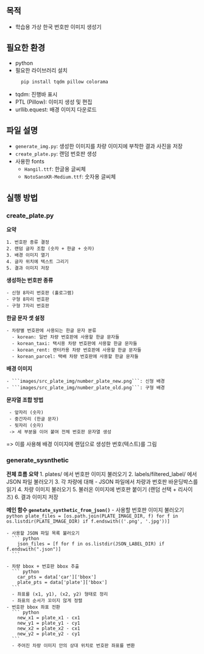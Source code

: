 ## 목적
  - 학습용 가상 한국 번호판 이미지 생성기

## 필요한 환경
  - python
  - 필요한 라이브러리 설치
    ``` bash
      pip install tqdm pillow colorama
    ```
  - tqdm: 진행바 표시
  - PTL (Pillow): 이미지 생성 및 편집
  - urllib.equest: 배경 이미지 다운로드

## 파일 설명
  - ```generate_img.py```: 생성한 이미지를 차량 이미지에 부착한 결과 사진을 저장
  - ```create_plate.py```: 랜덤 번호판 생성
  - 사용한 fonts
      - ```Hangil.ttf```: 한글용 글씨체
      - ```NotoSansKR-Medium.ttf```: 숫자용 글씨체

## 실행 방법
### create_plate.py
  **요약**
  
    1. 번호판 종류 결정
    2. 랜덤 글자 조합 (숫자 + 한글 + 숫자)
    3. 배경 이미지 열기
    4. 글자 위치에 텍스트 그리기
    5. 결과 이미지 저장

  **생성하는 번호판 종류**
  
    - 신형 8자리 번호판 (홀로그램)
    - 구형 8자리 번호판
    - 구형 7자리 번호판

  **한글 문자 셋 설정**
  
    - 차량별 번호판에 사용되는 한글 문자 분류
      - korean: 일반 차량 번호판에 사용할 한글 문자들
      - korean_taxi: 택시용 차량 번호판에 사용할 한글 문자들
      - korean_rent: 랜터카용 차량 번호판에 사용할 한글 문자들
      - korean_parcel: 택배 차량 번호판에 사용할 한글 문자들
   
  **배경 이미지**
  
    - ```images/src_plate_img/number_plate_new.png```: 신형 배경
    - ```images/src_plate_img/number_plate_old.png```: 구형 배경

   **문자열 조합 방법**
   
     - 앞자리 (숫자)
     - 중간자리 (한글 문자)
     - 뒷자리 (숫자)
     -> 세 부분을 이어 붙여 전체 번호판 문자열 생성
       
  => 이를 사용해 배경 이미지에 랜덤으로 생성한 번호(텍스트)를 그림


### generate_sysnthetic
  **전체 흐름 요약**
    1. plates/ 에서 번호판 이미지 불러오기
    2. labels/filtered_label/ 에서 JSON 파일 불러오기
    3. 각 차량에 대해
      - JSON 파일에서 차량과 번호판 바운딩박스를 읽기
    4. 차량 이미지 불러오기
    5. 불러온 이미지에 번호판 붙이기 (랜덤 선택 + 리사이즈)
    6. 결과 이미지 저장
      
  **메인 함수 ```genetate_synthetic_from_json()```**
    - 사용할 번호판 이미지 불러오기
      ``` python
        plate_files = [os.path.join(PLATE_IMAGE_DIR, f) for f in os.listdir(PLATE_IMAGE_DIR) if f.endswith(('.png', '.jpg'))]
      ```

    - 사용할 JSON 파일 목록 불러오기
      ``` python
        json_files = [f for f in os.listdir(JSON_LABEL_DIR) if f.endswith(".json")]
      ```

    - 차량 bbox + 번호판 bbox 추출
      ``` python
        car_pts = data['car']['bbox']
        plate_pts = data['plate']['bbox']
      ```
      - 좌표를 (x1, y1), (x2, y2) 형태로 정리
      - 좌표의 순서가 꼬이지 않게 정렬
    - 번호판 bbox 좌표 전환
      ``` python
        new_x1 = plate_x1 - cx1
        new_y1 = plate_y1 - cy1
        new_x2 = plate_x2 - cx1
        new_y2 = plate_y2 - cy1
      ```
      - 주어진 차량 이미지 안의 상대 위치로 번호판 좌표를 변환


